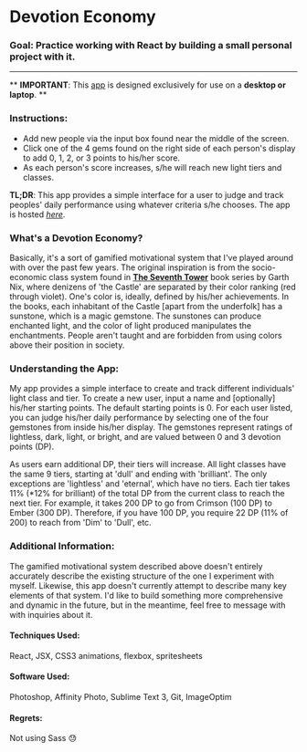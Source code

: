 # Devotion Economy

### **Goal**: Practice working with React by building a small personal project with it.  
___

\*\* **IMPORTANT**: This [app](https://simplyphy.github.io/React-Devotion/) is designed exclusively for use on a **desktop or laptop**. \*\*

### Instructions:
- Add new people via the input box found near the middle of the screen.
- Click one of the 4 gems found on the right side of each person's display to add 0, 1, 2, or 3 points to his/her score.
- As each person's score increases, s/he will reach new light tiers and classes.

**TL;DR**: This app provides a simple interface for a user to judge and track peoples' daily performance using whatever criteria s/he chooses.
The app is hosted [_here_](https://simplyphy.github.io/React-Devotion/).  

### What's a Devotion Economy?
Basically, it's a sort of gamified motivational system that I've played around with over the past few years.
The original inspiration is from the socio-economic class system found in [__The Seventh Tower__](https://en.wikipedia.org/wiki/The_Seventh_Tower) book series by Garth Nix,
where denizens of 'the Castle' are separated by their color ranking (red through violet).
One's color is, ideally, defined by his/her achievements.
In the books, each inhabitant of the Castle [apart from the underfolk] has a sunstone, which is a magic gemstone.
The sunstones can produce enchanted light, and the color of light produced manipulates the enchantments.
People aren't taught and are forbidden from using colors above their position in society.  

### Understanding the App:
My app provides a simple interface to create and track different individuals' light class and tier.
To create a new user, input a name and [optionally] his/her starting points.  The default starting points is 0.
For each user listed, you can judge his/her daily performance by selecting one of the four gemstones from inside his/her display.
The gemstones represent ratings of lightless, dark, light, or bright, and are valued between 0 and 3 devotion points (DP).  

As users earn additional DP, their tiers will increase.
All light classes have the same 9 tiers, starting at 'dull' and ending with 'brilliant'.
The only exceptions are 'lightless' and 'eternal', which have no tiers.
Each tier takes 11% (*12% for brilliant) of the total DP from the current class to reach the next tier.
For example, it takes 200 DP to go from Crimson (100 DP) to Ember (300 DP).
Therefore, if you have 100 DP, you require 22 DP (11% of 200) to reach from 'Dim' to 'Dull', etc.

### Additional Information:
The gamified motivational system described above doesn't entirely accurately describe the existing structure of the one I experiment with myself.
Likewise, this app doesn't currently attempt to describe many key elements of that system.
I'd like to build something more comprehensive and dynamic in the future, but in the meantime, feel free to message with with inquiries about it.

#### Techniques Used:
React, JSX, CSS3 animations, flexbox, spritesheets

#### Software Used:
Photoshop, Affinity Photo, Sublime Text 3, Git, ImageOptim

#### Regrets:
Not using Sass :sweat:
